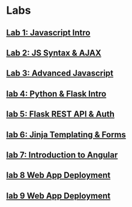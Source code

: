 # Labs

## [Lab 1: Javascript Intro](./lab1)

## [Lab 2: JS Syntax & AJAX](./lab2)

## [Lab 3: Advanced Javascript](./lab3)

## [lab 4: Python & Flask Intro](./lab4)

## [lab 5: Flask REST API & Auth](./lab5)

## [lab 6: Jinja Templating & Forms](./lab6)

## [lab 7: Introduction to Angular](./lab7)

## [lab 8 Web App Deployment](./lab8)

## [lab 9 Web App Deployment](./lab9)



